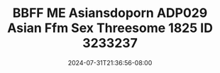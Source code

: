 --- 
title: "BBFF ME  Asiansdoporn  ADP029 Asian Ffm Sex Threesome 1825 ID 3233237"
description: "nonton  video bokep BBFF ME  Asiansdoporn  ADP029 Asian Ffm Sex Threesome 1825 ID 3233237 doodstream   terbaru"
date: 2024-07-31T21:36:56-08:00
file_code: "6evm2kcm2bxe"
draft: false
cover: "4chmwxd2bz3qv97s.jpg"
tags: ["BBFF", "Asiansdoporn", "Asian", "Ffm", "Sex", "Threesome", "bokep-indo", "bokep-viral", "bokep-ig"]
length: 2181
fld_id: "1483176"
foldername: "Asiansdoporn 1"
categories: ["Asiansdoporn 1"]
views: 0
---